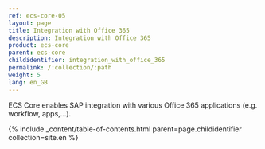 ```yaml
---
ref: ecs-core-05
layout: page
title: Integration with Office 365
description: Integration with Office 365
product: ecs-core
parent: ecs-core
childidentifier: integration_with_office_365
permalink: /:collection/:path
weight: 5
lang: en_GB
---
```


ECS Core enables SAP integration with various Office 365 applications (e.g. workflow, apps,...).

{% include _content/table-of-contents.html parent=page.childidentifier collection=site.en %}